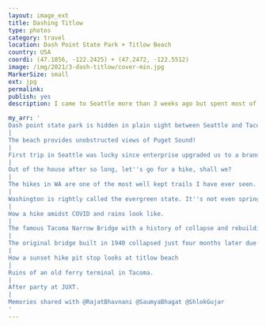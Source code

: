 ```yaml
---
layout: image_ext
title: Dashing Titlow
type: photos
category: travel
location: Dash Point State Park + Titlow Beach
country: USA
coordi: (47.1856, -122.2425) + (47.2472, -122.5512)
image: /img/2021/3-dash-titlow/cover-min.jpg
MarkerSize: small
ext: jpg
permalink:
publish: yes
description: I came to Seattle more than 3 weeks ago but spent most of the time (weekends) setting up the house. Finally, there came a weekend where things were in order and we couls step out and start exploring the famous pacific north west.

my_arr: '
Dash point state park is hidden in plain sight between Seattle and Tacoma, and  offers miles of forested hiking and biking trails, but its main draw is the beach!
|
The beach provides unobstructed views of Puget Sound!
|
First trip in Seattle was lucky since enterprise upgraded us to a brand new S5 BMW absolutely free of cost :)
|
Out of the house after so long, let''s go for a hike, shall we?
|
The hikes in WA are one of the most well kept trails I have ever seen.
|
Washington is rightly called the evergreen state. It''s not even spring, and it''s so green all around.
|
How a hike amidst COVID and rains look like.
|
The famous Tacoma Narrow Bridge with a history of collapse and rebuilding.
|
The original bridge built in 1940 collapsed just four months later due to aeroelastic flutter, and a new bridge was built in 1950 and then again in 2007.
|
How a sunset hike pit stop looks at titlow beach
|
Ruins of an old ferry terminal in Tacoma.
|
After party at JUXT.
|
Memories shared with @RajatBhavnani @SaumyaBhagat @ShlokGujar
'
---
```

<!-- http://compressjpeg.com -->
<!-- http://compressimage.toolur.com/ 1024, 400-->
<!-- https://ezgif.com/optimize/ remove second and then lossy 50. Best is transparency. Fuzzy 6-->
<!-- https://support.google.com/blogger/thread/1950766?hl=en -->
